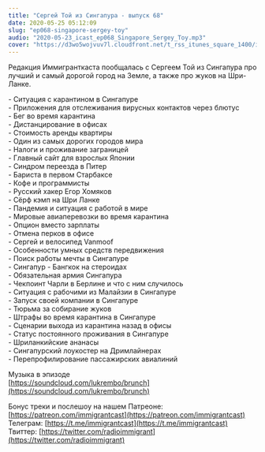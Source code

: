 ```yaml
---
title: "Сергей Той из Сингапура - выпуск 68"
date: 2020-05-25 05:12:09
slug: "ep068-singapore-sergey-toy"
audio: "2020-05-23_icast_ep068_Singapore_Sergey_Toy.mp3"
cover: "https://d3wo5wojvuv7l.cloudfront.net/t_rss_itunes_square_1400/images.spreaker.com/original/ff3060358d39f33f115e4556631dbc20.jpg"
---
```

Редакция Иммигранткаста пообщалась с Сергеем Той из Сингапура про лучший и самый дорогой город на Земле, а также про жуков на Шри-Ланке.  
  
\- Ситуация с карантином в Сингапуре  
\- Приложения для отслеживания вирусных контактов через блютус  
\- Бег во время карантина  
\- Дистанцирование в офисах  
\- Стоимость аренды квартиры  
\- Один из самых дорогих городов мира  
\- Налоги и проживание заграницей  
\- Главный сайт для взрослых Японии  
\- Синдром переезда в Питер  
\- Бариста в первом Старбаксе  
\- Кофе и программисты  
\- Русский хакер Егор Хомяков  
\- Сёрф кэмп на Шри Ланке  
\- Пандемия и ситуация с работой в мире  
\- Мировые авиаперевозки во время карантина  
\- Опцион вместо зарплаты  
\- Отмена перков в офисе  
\- Сергей и велосипед Vanmoof  
\- Особенности умных средств передвижения  
\- Поиск работы мечты в Сингапуре  
\- Сингапур - Бангкок на стероидах  
\- Обязательная армия Сингапура  
\- Чекпоинт Чарли в Берлине и что с ним случилось  
\- Ситуация с рабочими из Малайзии в Сингапуре  
\- Запуск своей компании в Сингапуре  
\- Тюрьма за собирание жуков  
\- Штрафы во время карантина в Сингапуре  
\- Сценарии выхода из карантина назад в офисы  
\- Статус постоянного проживания в Сингапуре  
\- Шриланкийские ананасы  
\- Сингапурский лоукостер на Дримлайнерах  
\- Перепрофилирование пассажирских авиалиний  
  
Музыка в эпизоде  
[https://soundcloud.com/lukrembo/brunch](https://soundcloud.com/lukrembo/brunch)  
  
Бонус треки и послешоу на нашем Патреоне: [https://patreon.com/immigrantcast](https://patreon.com/immigrantcast)  
Телеграм: [https://t.me/immigrantcast](https://t.me/immigrantcast)  
Твиттер: [https://twitter.com/radioimmigrant](https://twitter.com/radioimmigrant)
